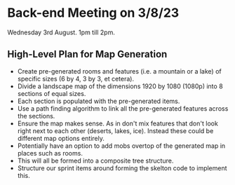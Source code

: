 # Back-end Meeting on 3/8/23

Wednesday 3rd August. 1pm till 2pm.

## High-Level Plan for Map Generation

- Create pre-generated rooms and features (i.e. a mountain or a lake) of specific sizes (6 by 4, 3 by 3, et cetera).
- Divide a landscape map of the dimensions 1920 by 1080 (1080p) into 8 sections of equal sizes.
- Each section is populated with the pre-generated items.
- Use a path finding algorithm to link all the pre-generated features across the sections.
- Ensure the map makes sense. As in don't mix features that don't look right next to each other (deserts, lakes, ice). Instead these could be different map options entirely.
- Potentially have an option to add mobs overtop of the generated map in places such as rooms.
- This will all be formed into a composite tree structure.
- Structure our sprint items around forming the skelton code to implement this. 
